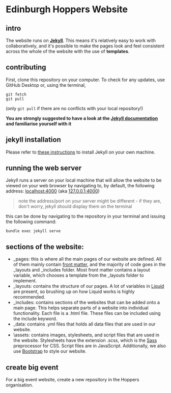 # Edinburgh Hoppers Website

## intro
The website runs on [**Jekyll**](https://jekyllrb.com/). This means it's relatively easy to work with collaboratively, and it's possible to make the pages look and feel consistent across the whole of the website with the use of **templates**.

## contributing
First, clone this repository on your computer. To check for any updates, use GitHub Desktop or, using the terminal, 
```
git fetch
git pull
```
(only `git pull` if there are no conflicts with your local repository!)

**You are strongly suggested to have a look at the [Jekyll documentation](https://jekyllrb.com/docs/home/) and familiarise yourself with it**

## jekyll installation
Please refer to [these instructions](https://jekyllrb.com/docs/installation/) to install Jekyll on your own machine.

## running the web server
Jekyll runs a server on your local machine that will allow the website to be viewed on your web browser by navigating to, by default, the following address:
[localhost:4000](http://localhost:4000) (aka [127.0.0.1:4000](http://127.0.0.1:4000))

> note the address/port on your server might be different - if they are, don't worry, jekyll should display them on the terminal

this can be done by navigating to the repository in your terminal and issuing the following command:
```
bundle exec jekyll serve
```

## sections of the website: 
 - \_pages: this is where all the main pages of our website are defined. All of them mainly contain [front matter](https://jekyllrb.com/docs/front-matter/), and the majority of code goes in the \_layouts and \_includes folder. Most front matter contains a layout variable, which chooses a template from the \_layouts folder to implement. 
 - \_layouts: contains the structure of our pages. A lot of variables in [Liquid](https://shopify.github.io/liquid/basics/introduction/) are present, so brushing up on how Liquid works is highly recommended. 
 - \_includes: contains sections of the websites that can be added onto a main page. This helps separate parts of a website into individual functionality. Each file is a .html file. These files can be included using the include keyword. 
 - \_data: contains .yml files that holds all data files that are used in our website. 
 - \assets: contains images, stylesheets, and script files that are used in the website. Stylesheets have the extension .scss, which is the [Sass](https://sass-lang.com/guide) preprocessor for CSS. Script files are in JavaScript. Additionally, we also use [Bootstrap](https://getbootstrap.com/) to style our website.

## create big event

For a big event website, create a new repository in the Hoppers organisation.
